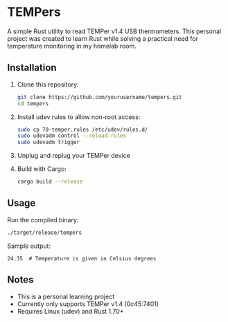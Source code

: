 # TEMPers

A simple Rust utility to read TEMPer v1.4 USB thermometers. This personal project was created to learn Rust while solving a practical need for temperature monitoring in my homelab room.

## Installation

1. Clone this repository:
   ```bash
   git clone https://github.com/yourusername/tempers.git
   cd tempers
   ```

2. Install udev rules to allow non-root access:
   ```bash
   sudo cp 70-temper.rules /etc/udev/rules.d/
   sudo udevadm control --reload-rules
   sudo udevadm trigger
   ```

3. Unplug and replug your TEMPer device

4. Build with Cargo:
   ```bash
   cargo build --release
   ```

## Usage

Run the compiled binary:
```bash
./target/release/tempers
```

Sample output:
```
24.35  # Temperature is given in Celsius degrees
```

## Notes

- This is a personal learning project
- Currently only supports TEMPer v1.4 (0c45:7401)
- Requires Linux (udev) and Rust 1.70+
